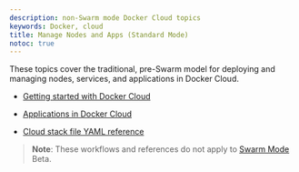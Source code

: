 ```yaml
---
description: non-Swarm mode Docker Cloud topics
keywords: Docker, cloud
title: Manage Nodes and Apps (Standard Mode)
notoc: true
---
```

These topics cover the traditional, pre-Swarm model for deploying and managing nodes, services, and applications in Docker Cloud.

* [Getting started with Docker Cloud](/docker-cloud/getting-started/index.md)

* [Applications in Docker Cloud](/docker-cloud/apps/index.md)

* [Cloud stack file YAML reference](/docker-cloud/apps/stack-yaml-reference.md)

> **Note**: These workflows and references do not apply to [Swarm Mode](/docker-cloud/cloud-swarm/index.md) Beta.